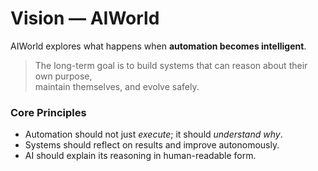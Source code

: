 # Vision — AIWorld

AIWorld explores what happens when **automation becomes intelligent**.

> The long-term goal is to build systems that can reason about their own purpose,  
> maintain themselves, and evolve safely.

### Core Principles
- Automation should not just *execute*; it should *understand why*.
- Systems should reflect on results and improve autonomously.
- AI should explain its reasoning in human-readable form.
